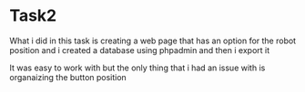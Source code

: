 # Task2

What i did in this task is creating a web page that has an option for the robot position 
and i created a database using phpadmin and then i export it 

It  was easy to work with but the only thing that i had an issue with is organaizing the button position

